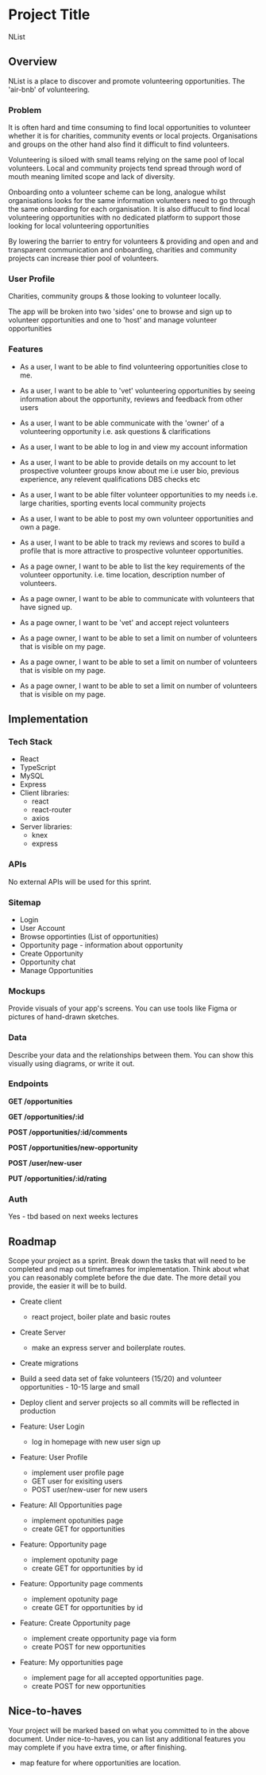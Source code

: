 # Project Title

NList

## Overview

NList is a place to discover and promote volunteering opportunities. The 'air-bnb' of volunteering.

### Problem

It is often hard and time consuming to find local opportunities to volunteer whether it is for charities, community events or local projects. Organisations and groups on the other hand also find it difficult to find volunteers.

Volunteering is siloed with small teams relying on the same pool of local volunteers. Local and community projects tend spread through word of mouth meaning limited scope and lack of diversity.

Onboarding onto a volunteer scheme can be long, analogue whilst organisations looks for the same information volunteers need to go through the same onboarding for each organisation. It is also diffucult to find local volunteering opportunities with no dedicated platform to support those looking for local volunteering opportunities

By lowering the barrier to entry for volunteers & providing and open and and transparent communication and onboarding, charities and community projects can increase thier pool of volunteers.

### User Profile

Charities, community groups & those looking to volunteer locally.

The app will be broken into two 'sides' one to browse and sign up to volunteer opportunities and one to 'host' and manage volunteer opportunities

### Features

- As a user, I want to be able to find volunteering opportunities close to me.
- As a user, I want to be able to 'vet' volunteering opportunities by seeing information about the opportunity, reviews and feedback from other users
- As a user, I want to be able communicate with the 'owner' of a volunteering opportunity i.e. ask questions & clarifications
- As a user, I want to be able to log in and view my account information
- As a user, I want to be able to provide details on my account to let prospective volunteer groups know about me i.e user bio, previous experience, any relevent qualifications DBS checks etc
- As a user, I want to be able filter volunteer opportunities to my needs i.e. large charities, sporting events local community projects
- As a user, I want to be able to post my own volunteer opportunities and own a page.
- As a user, I want to be able to track my reviews and scores to build a profile that is more attractive to prospective volunteer opportunities.

- As a page owner, I want to be able to list the key requirements of the volunteer opportunity. i.e. time location, description number of volunteers.
- As a page owner, I want to be able to communicate with volunteers that have signed up.
- As a page owner, I want to be 'vet' and accept reject volunteers
- As a page owner, I want to be able to set a limit on number of volunteers that is visible on my page.
- As a page owner, I want to be able to set a limit on number of volunteers that is visible on my page.
- As a page owner, I want to be able to set a limit on number of volunteers that is visible on my page.

## Implementation

### Tech Stack

- React
- TypeScript
- MySQL
- Express
- Client libraries:
  - react
  - react-router
  - axios
- Server libraries:
  - knex
  - express

### APIs

No external APIs will be used for this sprint.

### Sitemap

- Login
- User Account
- Browse opportinties (List of opportunities)
- Opportunity page - information about opportunity
- Create Opportunity
- Opportunity chat
- Manage Opportunities

### Mockups

Provide visuals of your app's screens. You can use tools like Figma or pictures of hand-drawn sketches.

### Data

Describe your data and the relationships between them. You can show this visually using diagrams, or write it out.

### Endpoints

**GET /opportunities**

**GET /opportunities/:id**

**POST /opportunities/:id/comments**

**POST /opportunities/new-opportunity**

**POST /user/new-user**

**PUT /opportunities/:id/rating**

### Auth

Yes - tbd based on next weeks lectures

## Roadmap

Scope your project as a sprint. Break down the tasks that will need to be completed and map out timeframes for implementation. Think about what you can reasonably complete before the due date. The more detail you provide, the easier it will be to build.

- Create client

  - react project, boiler plate and basic routes

- Create Server

  - make an express server and boilerplate routes.

- Create migrations

- Build a seed data set of fake volunteers (15/20) and volunteer opportunities - 10-15 large and small

- Deploy client and server projects so all commits will be reflected in production

- Feature: User Login

  - log in homepage with new user sign up

- Feature: User Profile

  - implement user profile page
  - GET user for exisiting users
  - POST user/new-user for new users

- Feature: All Opportunities page

  - implement opotunities page
  - create GET for opportunities

- Feature: Opportunity page

  - implement opotunity page
  - create GET for opportunities by id

- Feature: Opportunity page comments

  - implement opotunity page
  - create GET for opportunities by id

- Feature: Create Opportunity page

  - implement create opportunity page via form
  - create POST for new opportunities

- Feature: My opportunities page
  - implement page for all accepted opportunities page.
  - create POST for new opportunities

## Nice-to-haves

Your project will be marked based on what you committed to in the above document. Under nice-to-haves, you can list any additional features you may complete if you have extra time, or after finishing.

- map feature for where opportunities are location.
